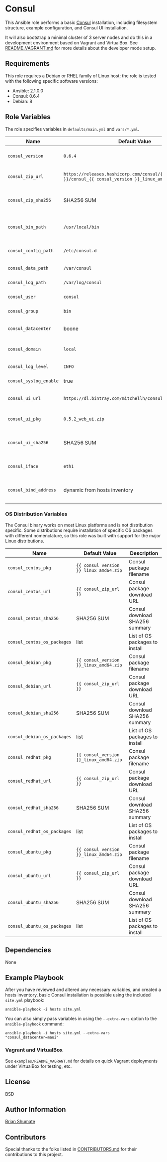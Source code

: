 # Consul

This Ansible role performs a basic [Consul](https://consul.io/) installation,
including filesystem structure, example configuration, and Consul UI
installation.

It will also bootstrap a minimal cluster of 3 server nodes and do this
in a development environment based on Vagrant and VirtualBox. See
[README_VAGRANT.md](https://github.com/brianshumate/ansible-consul/blob/master/examples/README_VAGRANT.md) for more details about the developer mode setup.

## Requirements

This role requires a Debian or RHEL family of Linux host; the role is tested
with the following specific software versions:

* Ansible: 2.1.0.0
* Consul: 0.6.4
* Debian: 8

## Role Variables

The role specifies variables in `defaults/main.yml` and `vars/*.yml`.

| Name           | Default Value | Description                        |
| -------------- | ------------- | -----------------------------------|
| `consul_version` | `0.6.4` | Consul version to install |
| `consul_zip_url` | `https://releases.hashicorp.com/consul/{{ consul_version }}/consul_{{ consul_version }}_linux_amd64.zip` | Consul download URL |
| `consul_zip_sha256` | SHA256 SUM | Consul download SHA256 summary |
| `consul_bin_path` | `/usr/local/bin` | Consul binary installation path |
| `consul_config_path` | `/etc/consul.d` | Consul configuration file path |
| `consul_data_path` | `/var/consul` | Consul data path |
| `consul_log_path` | `/var/log/consul` | Consul log path |
| `consul_user` | `consul` | Consul OS user |
| `consul_group` | `bin` | Consul OS group |
| `consul_datacenter` | boone | Consul datacenter label |
| `consul_domain` | `local` | Consul domain name |
| `consul_log_level` | `INFO` | Consul logging level |
| `consul_syslog_enable` | true | Consul logs to syslog |
| `consul_ui_url` | `https://dl.bintray.com/mitchellh/consul/0.5.2_web_ui.zip` | Consul UI download URL |
| `consul_ui_pkg` | `0.5.2_web_ui.zip` | Conul UI package file name |
| `consul_ui_sha256` | SHA256 SUM | Consul UI download SHA256 summary |
| `consul_iface` | `eth1` | Consul network interface |
| `consul_bind_address` | dynamic from hosts inventory | The interface address to bind to

### OS Distribution Variables

The Consul binary works on most Linux platforms and is not distribution
specific. Some distributions require installation of specific OS packages with different nomenclature, so this role was built with support for
the major Linux distributions.

| Name           | Default Value | Description                        |
| -------------- | ------------- | -----------------------------------|
| `consul_centos_pkg` | `{{ consul_version }}_linux_amd64.zip` | Consul package filename |
| `consul_centos_url` | `{{ consul_zip_url }}` | Consul package download URL |
| `consul_centos_sha256` | SHA256 SUM | Consul download SHA256 summary |
| `consul_centos_os_packages` | list | List of OS packages to install |
| `consul_debian_pkg` | `{{ consul_version }}_linux_amd64.zip` | Consul package filename |
| `consul_debian_url` | `{{ consul_zip_url }}` | Consul package download URL |
| `consul_debian_sha256` | SHA256 SUM | Consul download SHA256 summary |
| `consul_debian_os_packages` | list | List of OS packages to install |
| `consul_redhat_pkg` | `{{ consul_version }}_linux_amd64.zip` | Consul package filename |
| `consul_redhat_url` | `{{ consul_zip_url }}` | Consul package download URL |
| `consul_redhat_sha256` | SHA256 SUM | Consul download SHA256 summary |
| `consul_redhat_os_packages` | list | List of OS packages to install |
| `consul_ubuntu_pkg` | `{{ consul_version }}_linux_amd64.zip` | Consul package filename |
| `consul_ubuntu_url` | `{{ consul_zip_url }}` | Consul package download URL |
| `consul_ubuntu_sha256` | SHA256 SUM | Consul download SHA256 summary |
| `consul_ubuntu_os_packages` | list | List of OS packages to install |

## Dependencies

None

## Example Playbook


After you have reviewed and altered any necessary variables, and created a
hosts inventory, basic Consul installation is possible using the
included `site.yml` playbook:

```
ansible-playbook -i hosts site.yml
```

You can also simply pass variables in using the `--extra-vars` option
to the `ansible-playbook` command:

```
ansible-playbook -i hosts site.yml --extra-vars "consul_datacenter=maui"
```

### Vagrant and VirtualBox

See `examples/README_VAGRANT.md` for details on quick Vagrant deployments
under VirtualBox for testing, etc.

## License

BSD

## Author Information

[Brian Shumate](http://brianshumate.com)

## Contributors

Special thanks to the folks listed in [CONTRIBUTORS.md](https://github.com/brianshumate/ansible-consul/blob/master/CONTRIBUTORS.md) for their 
contributions to this project.
